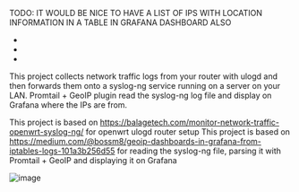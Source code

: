 

TODO:
IT WOULD BE NICE TO HAVE A LIST OF IPS WITH LOCATION INFORMATION IN A TABLE IN GRAFANA DASHBOARD ALSO

*
*
*

This project collects network traffic logs from your router with ulogd and then forwards them onto a syslog-ng service running on a server on your LAN.
Promtail + GeoIP plugin read the syslog-ng log file and display on Grafana where the IPs are from.

This project is based on https://balagetech.com/monitor-network-traffic-openwrt-syslog-ng/ for openwrt ulogd router setup
This project is based on https://medium.com/@bossm8/geoip-dashboards-in-grafana-from-iptables-logs-101a3b256d55 for reading the syslog-ng file, parsing it with Promtail + GeoIP and displaying it on Grafana

![image](https://github.com/akademsubotnik/router-project/assets/44036625/ae215e48-518a-47e7-bb54-b10c5884a042)
